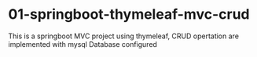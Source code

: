 # 01-springboot-thymeleaf-mvc-crud
This is a springboot MVC project using thymeleaf, CRUD opertation are implemented with mysql Database configured
